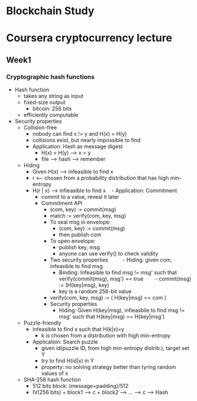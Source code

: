 # Blockchain Study

# Coursera cryptocurrency lecture
## Week1
### Cryptographic hash functions
- Hash function
  - takes any string as input
  - fixed-size output
    - bitcoin: 256 bits
  - efficiently computable
- Security properties
  - Collision-free
    - nobody can find x != y and H(x) = H(y)
    - collisions exist, but nearly impossible to find
    - Application: Hash as message digest
      - H(x) = H(y) --> x = y
      - file --> hash --> remember
  - Hiding
    - Given H(x) --> infeasible to find x
    - r <-- chosen from a probability distribution that has high min-entropy
    - H(r | x) --> infieasible to find x
    - Application: Commitment
      - commit to a value, reveal it later
      - Commitment API
        - (com, key) := commit(msg)
        - match := verify(com, key, msg)
        - To seal msg in envelope:
          - (com, key) := commit(msg)
          - then publish com
        - To open envelope:
          - publish key, msg
          - anyone can use verify() to check validity
        - Two security properties
          - Hiding: given com, infeasible to find msg
          - Binding: Infeasible to find msg != msg' such that verify(commit(msg), msg') == true
        - commit(msg) := (H(key|msg), key)
          - key is a random 256-bit value
        - verify(com, key, msg) := ( H(key|msg) == com )
        - Security properties
          - Hiding: Given H(key|msg), infieasbile to find msg != msg' such that H(key|msg) == H(key|msg')
  - Puzzle-friendly
    - infeasible to find x such that H(k|x)=y
      - k is chosen from a distribution with high min-entropy
    - Applicatoin: Search puzzle
      - given id(puzzle ID, from high min-entropy distrib.), target set Y
      - try to find H(id|x) in Y
      - property: no solving strategy better than tyring random values of x
  - SHA-256 hash function
    - 512 bits block: (message+padding)/512
    - IV(256 bits) + block1 --> c + block2 --> ... --> c --> Hash
          
